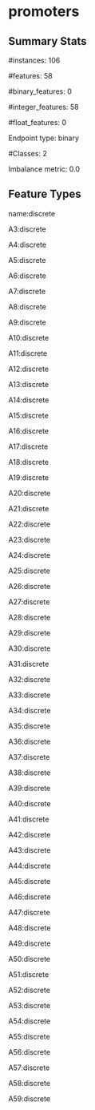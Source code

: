 # promoters

## Summary Stats

#instances: 106

#features: 58

  #binary_features: 0

  #integer_features: 58

  #float_features: 0

Endpoint type: binary

#Classes: 2

Imbalance metric: 0.0

## Feature Types

 name:discrete

A3:discrete

A4:discrete

A5:discrete

A6:discrete

A7:discrete

A8:discrete

A9:discrete

A10:discrete

A11:discrete

A12:discrete

A13:discrete

A14:discrete

A15:discrete

A16:discrete

A17:discrete

A18:discrete

A19:discrete

A20:discrete

A21:discrete

A22:discrete

A23:discrete

A24:discrete

A25:discrete

A26:discrete

A27:discrete

A28:discrete

A29:discrete

A30:discrete

A31:discrete

A32:discrete

A33:discrete

A34:discrete

A35:discrete

A36:discrete

A37:discrete

A38:discrete

A39:discrete

A40:discrete

A41:discrete

A42:discrete

A43:discrete

A44:discrete

A45:discrete

A46:discrete

A47:discrete

A48:discrete

A49:discrete

A50:discrete

A51:discrete

A52:discrete

A53:discrete

A54:discrete

A55:discrete

A56:discrete

A57:discrete

A58:discrete

A59:discrete

